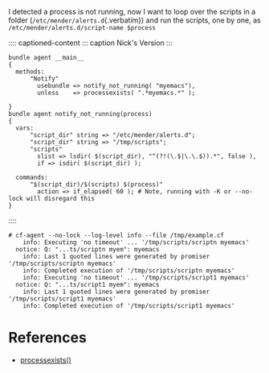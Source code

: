 I detected a process is not running, now I want to loop over the scripts
in a folder (`/etc/mender/alerts.d`{.verbatim}) and run the scripts, one
by one, as `/etc/mender/alerts.d/script-name $process`

:::: captioned-content
::: caption
Nick\'s Version
:::

``` {.cfengine3 include-stdlib="t" log-level="info" exports="both" command-in-result="t" tangle="/tmp/example.cf"}
bundle agent __main__
{
  methods:
      "Notify"
        usebundle => notify_not_running( "myemacs"),
        unless    => processexists( ".*myemacs.*" );

}
bundle agent notify_not_running(process)
{
  vars:
      "script_dir" string => "/etc/mender/alerts.d";
      "script_dir" string => "/tmp/scripts";
      "scripts"
        slist => lsdir( $(script_dir), "^(?!(\.$|\.\.$)).*", false ),
        if => isdir( $(script_dir) );

  commands:
      "$(script_dir)/$(scripts) $(process)"
        action => if_elapsed( 60 ); # Note, running with -K or --no-lock will disregard this
}
```
::::

``` example
# cf-agent --no-lock --log-level info --file /tmp/example.cf
    info: Executing 'no timeout' ... '/tmp/scripts/scriptn myemacs'
  notice: Q: "...ts/scriptn myem": myemacs
    info: Last 1 quoted lines were generated by promiser '/tmp/scripts/scriptn myemacs'
    info: Completed execution of '/tmp/scripts/scriptn myemacs'
    info: Executing 'no timeout' ... '/tmp/scripts/script1 myemacs'
  notice: Q: "...ts/script1 myem": myemacs
    info: Last 1 quoted lines were generated by promiser '/tmp/scripts/script1 myemacs'
    info: Completed execution of '/tmp/scripts/script1 myemacs'
```

# References

- [processexists()](id:0d120ac3-81c0-415c-8b48-34d6e762c422)
